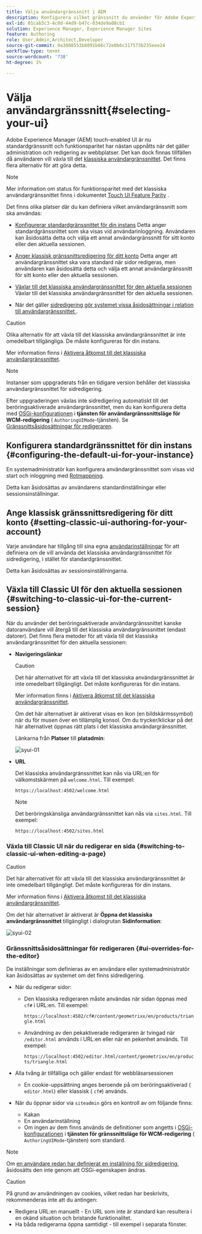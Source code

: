 ```yaml
---
title: Välja användargränssnitt i AEM
description: Konfigurera vilket gränssnitt du använder för Adobe Experience Manager 6.5.
exl-id: 01cab3c3-4c0d-44d9-b47c-034de9a08cb1
solution: Experience Manager, Experience Manager Sites
feature: Authoring
role: User,Admin,Architect,Developer
source-git-commit: 9a3008553b8091b66c72e0b6c317573b235eee24
workflow-type: tm+mt
source-wordcount: '738'
ht-degree: 1%

---
```


# Välja användargränssnitt{#selecting-your-ui}

Adobe Experience Manager (AEM) touch-enabled UI är nu standardgränssnitt och funktionsparitet har nästan uppnåtts när det gäller administration och redigering av webbplatser. Det kan dock finnas tillfällen då användaren vill växla till det [klassiska användargränssnittet](/help/sites-classic-ui-authoring/classicui.md). Det finns flera alternativ för att göra detta.

>[!NOTE]
>
>Mer information om status för funktionsparitet med det klassiska användargränssnittet finns i dokumentet [Touch UI Feature Parity](/help/release-notes/touch-ui-features-status.md) .

Det finns olika platser där du kan definiera vilket användargränssnitt som ska användas:

* [Konfigurerar standardgränssnittet för din instans](#configuring-the-default-ui-for-your-instance)
Detta anger standardgränssnittet som ska visas vid användarinloggning. Användaren kan åsidosätta detta och välja ett annat användargränssnitt för sitt konto eller den aktuella sessionen.

* [Anger klassisk gränssnittsredigering för ditt konto](/help/sites-authoring/select-ui.md#setting-classic-ui-authoring-for-your-account)
Detta anger att användargränssnittet ska vara standard när sidor redigeras, men användaren kan åsidosätta detta och välja ett annat användargränssnitt för sitt konto eller den aktuella sessionen.

* [Växlar till det klassiska användargränssnittet för den aktuella sessionen](#switching-to-classic-ui-for-the-current-session)
Växlar till det klassiska användargränssnittet för den aktuella sessionen.

* När det gäller [sidredigering gör systemet vissa åsidosättningar i relation till användargränssnittet ](#ui-overrides-for-the-editor).

>[!CAUTION]
>
>Olika alternativ för att växla till det klassiska användargränssnittet är inte omedelbart tillgängliga. De måste konfigureras för din instans.
>
>Mer information finns i [Aktivera åtkomst till det klassiska användargränssnittet](/help/sites-administering/enable-classic-ui.md).

>[!NOTE]
>
>Instanser som uppgraderats från en tidigare version behåller det klassiska användargränssnittet för sidredigering.
>
>Efter uppgraderingen växlas inte sidredigering automatiskt till det beröringsaktiverade användargränssnittet, men du kan konfigurera detta med [OSGi-konfigurationen](/help/sites-deploying/configuring-osgi.md) i **tjänsten för användargränssnittsläge för WCM-redigering** ( `AuthoringUIMode`-tjänsten). Se [Gränssnittsåsidosättningar för redigeraren](#ui-overrides-for-the-editor).

## Konfigurera standardgränssnittet för din instans {#configuring-the-default-ui-for-your-instance}

En systemadministratör kan konfigurera användargränssnittet som visas vid start och inloggning med [Rotmappning](/help/sites-deploying/osgi-configuration-settings.md#daycqrootmapping).

Detta kan åsidosättas av användarens standardinställningar eller sessionsinställningar.

## Ange klassisk gränssnittsredigering för ditt konto {#setting-classic-ui-authoring-for-your-account}

Varje användare har tillgång till sina egna [användarinställningar](/help/sites-authoring/user-properties.md#userpreferences) för att definiera om de vill använda det klassiska användargränssnittet för sidredigering, i stället för standardgränssnittet.

Detta kan åsidosättas av sessionsinställningarna.

## Växla till Classic UI för den aktuella sessionen {#switching-to-classic-ui-for-the-current-session}

När du använder det beröringsaktiverade användargränssnittet kanske datoranvändare vill återgå till det klassiska användargränssnittet (endast datorer). Det finns flera metoder för att växla till det klassiska användargränssnittet för den aktuella sessionen:

* **Navigeringslänkar**

  >[!CAUTION]
  >
  >Det här alternativet för att växla till det klassiska användargränssnittet är inte omedelbart tillgängligt. Det måste konfigureras för din instans.
  >
  >
  >Mer information finns i [Aktivera åtkomst till det klassiska användargränssnittet](/help/sites-administering/enable-classic-ui.md).

  Om det här alternativet är aktiverat visas en ikon (en bildskärmssymbol) när du för musen över en tillämplig konsol. Om du trycker/klickar på det här alternativet öppnas rätt plats i det klassiska användargränssnittet.

  Länkarna från **Platser** till **platadmin**:

  ![syui-01](assets/syui-01.png)

* **URL**

  Det klassiska användargränssnittet kan nås via URL:en för välkomstskärmen på `welcome.html`. Till exempel:

  `https://localhost:4502/welcome.html`

  >[!NOTE]
  >
  >Det beröringskänsliga användargränssnittet kan nås via `sites.html`. Till exempel:
  >
  >
  >`https://localhost:4502/sites.html`

### Växla till Classic UI när du redigerar en sida {#switching-to-classic-ui-when-editing-a-page}

>[!CAUTION]
>
>Det här alternativet för att växla till det klassiska användargränssnittet är inte omedelbart tillgängligt. Det måste konfigureras för din instans.
>
>Mer information finns i [Aktivera åtkomst till det klassiska användargränssnittet](/help/sites-administering/enable-classic-ui.md).

Om det här alternativet är aktiverat är **Öppna det klassiska användargränssnittet** tillgängligt i dialogrutan **Sidinformation**:

![syui-02](assets/syui-02.png)

### Gränssnittsåsidosättningar för redigeraren {#ui-overrides-for-the-editor}

De inställningar som definieras av en användare eller systemadministratör kan åsidosättas av systemet om det finns sidredigering.

* När du redigerar sidor:

   * Den klassiska redigeraren måste användas när sidan öppnas med `cf#` i URL:en. Till exempel:

     `https://localhost:4502/cf#/content/geometrixx/en/products/triangle.html`

   * Användning av den pekaktiverade redigeraren är tvingad när `/editor.html` används i URL:en eller när en pekenhet används. Till exempel:

     `https://localhost:4502/editor.html/content/geometrixx/en/products/triangle.html`

* Alla tvång är tillfälliga och gäller endast för webbläsarsessionen

   * En cookie-uppsättning anges beroende på om beröringsaktiverad ( `editor.html`) eller klassisk ( `cf#`) används.

* När du öppnar sidor via `siteadmin` görs en kontroll av om följande finns:

   * Kakan
   * En användarinställning
   * Om ingen av dem finns används de definitioner som angetts i [OSGi-konfigurationen](/help/sites-deploying/configuring-osgi.md) i **tjänsten för gränssnittsläge för WCM-redigering** ( `AuthoringUIMode`-tjänsten) som standard.

>[!NOTE]
>
>Om [en användare redan har definierat en inställning för sidredigering](#settingthedefaultauthoringuiforyouraccount), åsidosätts den inte genom att OSGi-egenskapen ändras.

>[!CAUTION]
>
>På grund av användningen av cookies, vilket redan har beskrivits, rekommenderas inte att du antingen:
>
>* Redigera URL:en manuellt - En URL som inte är standard kan resultera i en okänd situation och bristande funktionalitet.
>* Ha båda redigerarna öppna samtidigt - till exempel i separata fönster.
